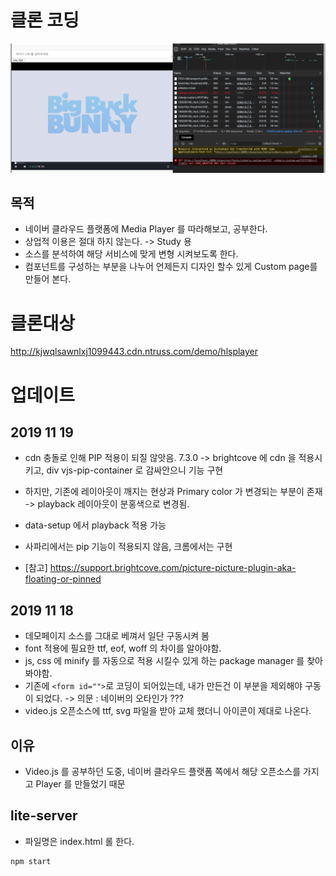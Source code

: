 # 클론 코딩 

![screenshot](./resources/img/result.png)

## 목적
* 네이버 클라우드 플랫폼에 Media Player 를 따라해보고, 공부한다. 
* 상업적 이용은 절대 하지 않는다. -> Study 용
* 소스를 분석하여 해당 서비스에 맞게 변형 시켜보도록 한다. 
* 컴포넌트를 구성하는 부분을 나누어 언제든지 디자인 할수 있게 Custom page를 만들어 본다. 

# 클론대상
http://kjwqlsawnlxj1099443.cdn.ntruss.com/demo/hlsplayer




# 업데이트

## 2019 11 19 
* cdn 충돌로 인해 PIP 적용이 되질 않앗음. 7.3.0 -> brightcove 에 cdn 을 적용시키고, div vjs-pip-container 로 감싸안으니 기능 구현

* 하지만, 기존에 레이아웃이 깨지는 현상과 Primary color 가 변경되는 부분이 존재 -> playback 레이아웃이 분홍색으로 변경됨.

* data-setup 에서 playback 적용 가능 

* 사파리에서는 pip 기능이 적용되지 않음, 크롬에서는 구현 

* [참고] https://support.brightcove.com/picture-picture-plugin-aka-floating-or-pinned


## 2019 11 18 
* 데모페이지 소스를 그대로 베껴서 일단 구동시켜 봄 
* font 적용에 필요한 ttf, eof, woff 의 차이를 알아야함. 
* js, css 에 minify 를 자동으로 적용 시킬수 있게 하는 package manager 를 찾아봐야함. 
* 기존에 `<form id="">`로 코딩이 되어있는데, 내가 만든건 이 부분을 제외해야 구동이 되었다. -> 의문 :  네이버의 오타인가 ??? 
* video.js 오픈소스에 ttf, svg 파일을 받아 교체 했더니 아이콘이 제대로 나온다.

## 이유
* Video.js 를 공부하던 도중, 네이버 클라우드 플랫폼 쪽에서 해당 오픈소스를 가지고 Player 를 만들었기 때문 

## lite-server 
* 파일명은 index.html 롤 한다. 
```
npm start
```
